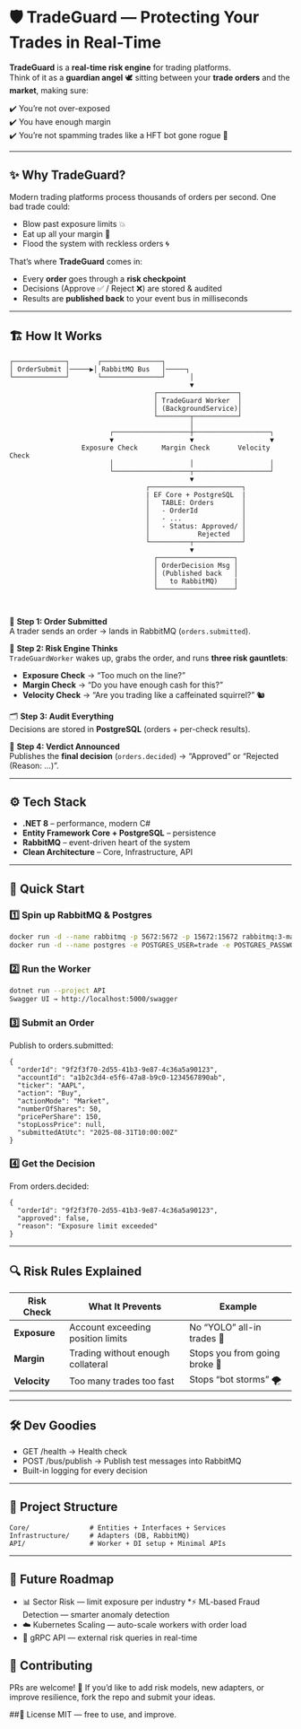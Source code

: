# 🛡️ TradeGuard — Protecting Your Trades in Real-Time  

**TradeGuard** is a **real-time risk engine** for trading platforms.  
Think of it as a **guardian angel** 🕊️ sitting between your **trade orders** and the **market**, making sure:  

✔️ You’re not over-exposed  
✔️ You have enough margin  
✔️ You’re not spamming trades like a HFT bot gone rogue 🚀  

---

## ✨ Why TradeGuard?
Modern trading platforms process thousands of orders per second. One bad trade could:  
- Blow past exposure limits 💥  
- Eat up all your margin 🏦  
- Flood the system with reckless orders 🌀  

That’s where **TradeGuard** comes in:  
- Every **order** goes through a **risk checkpoint**  
- Decisions (Approve ✅ / Reject ❌) are stored & audited  
- Results are **published back** to your event bus in milliseconds  

---

## 🏗️ How It Works  

```
┌─────────────┐       ┌───────────────┐
│ OrderSubmit │─────▶│ RabbitMQ Bus   │─────┐
└─────────────┘       └───────────────┘      │
                                             ▼
                                    ┌────────────────────┐
                                    │ TradeGuard Worker  │
                                    │ (BackgroundService)│
                                    └────────┬───────────┘
                                             │
                         ┌───────────────────┼───────────────────┐
                         ▼                   ▼                   ▼
                  Exposure Check      Margin Check       Velocity Check
                         │                   │                   │
                         └───────────────────┬───────────────────┘
                                             ▼           
                                  ┌───────────────────────┐
                                  | EF Core + PostgreSQL  |
                                  │   TABLE: Orders       │   
                                  │   - OrderId           │
                                  │   - ...               │
                                  │   - Status: Approved/ │
                                  │            Rejected   │  
                                  └──────────┬────────────┘    
                                             ▼
                                    ┌───────────────────┐
                                    │ OrderDecision Msg │
                                    │ (Published back   │
                                    │   to RabbitMQ)    |
                                    └───────────────────┘



```

📩 **Step 1: Order Submitted**  
A trader sends an order → lands in RabbitMQ (`orders.submitted`).  

🧠 **Step 2: Risk Engine Thinks**  
`TradeGuardWorker` wakes up, grabs the order, and runs **three risk gauntlets**:  
- **Exposure Check** → “Too much on the line?”  
- **Margin Check** → “Do you have enough cash for this?”  
- **Velocity Check** → “Are you trading like a caffeinated squirrel?” 🐿️  

🗂️ **Step 3: Audit Everything**  
Decisions are stored in **PostgreSQL** (orders + per-check results).  

📢 **Step 4: Verdict Announced**  
Publishes the **final decision** (`orders.decided`) → “Approved” or “Rejected (Reason: …)”.  

---

## ⚙️ Tech Stack
- **.NET 8** – performance, modern C#  
- **Entity Framework Core + PostgreSQL** – persistence  
- **RabbitMQ** – event-driven heart of the system  
- **Clean Architecture** – Core, Infrastructure, API  

---

## 🚀 Quick Start

### 1️⃣ Spin up RabbitMQ & Postgres
```bash
docker run -d --name rabbitmq -p 5672:5672 -p 15672:15672 rabbitmq:3-management
docker run -d --name postgres -e POSTGRES_USER=trade -e POSTGRES_PASSWORD=guard -e POSTGRES_DB=tradeguard -p 5432:5432 postgres
```

### 2️⃣ Run the Worker
```bash
dotnet run --project API
Swagger UI → http://localhost:5000/swagger
```

### 3️⃣ Submit an Order
Publish to orders.submitted:
```
{
  "orderId": "9f2f3f70-2d55-41b3-9e87-4c36a5a90123",
  "accountId": "a1b2c3d4-e5f6-47a8-b9c0-1234567890ab",
  "ticker": "AAPL",
  "action": "Buy",
  "actionMode": "Market",
  "numberOfShares": 50,
  "pricePerShare": 150,
  "stopLossPrice": null,
  "submittedAtUtc": "2025-08-31T10:00:00Z"
}
```
### 4️⃣ Get the Decision
From orders.decided:
```
{
  "orderId": "9f2f3f70-2d55-41b3-9e87-4c36a5a90123",
  "approved": false,
  "reason": "Exposure limit exceeded"
}
```
---
## 🔍 Risk Rules Explained
| Risk Check   | What It Prevents                  | Example                       |
| ------------ | --------------------------------- | ----------------------------- |
| **Exposure** | Account exceeding position limits | No “YOLO” all-in trades 🎲    |
| **Margin**   | Trading without enough collateral | Stops you from going broke 💸 |
| **Velocity** | Too many trades too fast          | Stops “bot storms” 🌪️         |

---
## 🛠 Dev Goodies
* GET /health → Health check
* POST /bus/publish → Publish test messages into RabbitMQ
* Built-in logging for every decision

---
## 📂 Project Structure
```
Core/               # Entities + Interfaces + Services
Infrastructure/     # Adapters (DB, RabbitMQ)
API/                # Worker + DI setup + Minimal APIs
```

---
## 🌱 Future Roadmap
* 📊 Sector Risk — limit exposure per industry
*⚡ ML-based Fraud Detection — smarter anomaly detection
* ☁️ Kubernetes Scaling — auto-scale workers with order load
* 🔗 gRPC API — external risk queries in real-time

## 🤝 Contributing
PRs are welcome! 🚀
If you’d like to add risk models, new adapters, or improve resilience, fork the repo and submit your ideas.

##📜 License
MIT — free to use, and improve.





